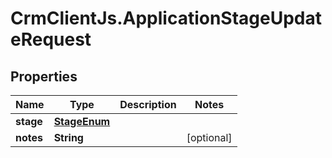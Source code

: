 # CrmClientJs.ApplicationStageUpdateRequest

## Properties

Name | Type | Description | Notes
------------ | ------------- | ------------- | -------------
**stage** | [**StageEnum**](StageEnum.md) |  | 
**notes** | **String** |  | [optional] 


